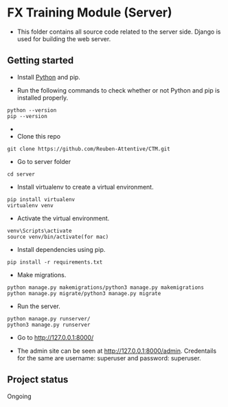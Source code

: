 # FX Training Module (Server)

- This folder contains all source code related to the server side. Django is used for building the web server.

## Getting started

- Install [Python](https://www.python.org/downloads/) and pip.

- Run the following commands to check whether or not Python and pip is installed properly.
```
python --version
pip --version
```
- 
- Clone this repo
```
git clone https://github.com/Reuben-Attentive/CTM.git
```

- Go to server folder
```
cd server
```

- Install virtualenv to create a virtual environment.
```
pip install virtualenv
virtualenv venv
```

- Activate the virtual environment.
```
venv\Scripts\activate
source venv/bin/activate(for mac)
```

- Install dependencies using pip.
```
pip install -r requirements.txt
```

- Make migrations.
```
python manage.py makemigrations/python3 manage.py makemigrations
python manage.py migrate/python3 manage.py migrate
```

- Run the server.
```
python manage.py runserver/
python3 manage.py runserver
```

- Go to http://127.0.0.1:8000/

- The admin site can be seen at http://127.0.0.1:8000/admin. Credentails for the same are username: superuser and password: superuser.

## Project status
Ongoing